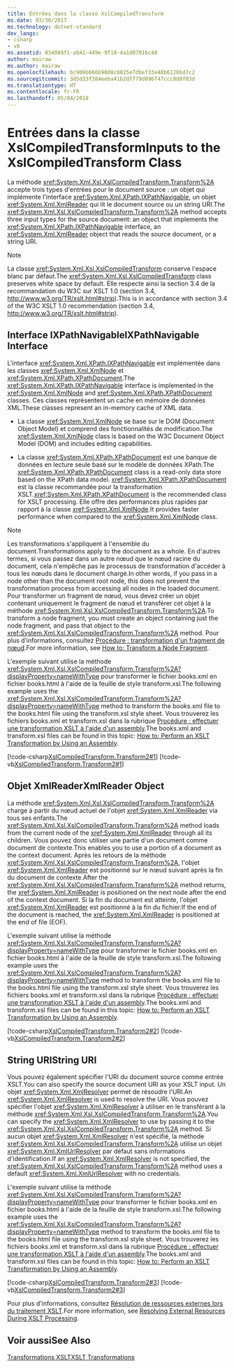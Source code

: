 ```yaml
---
title: Entrées dans la classe XslCompiledTransform
ms.date: 03/30/2017
ms.technology: dotnet-standard
dev_langs:
- csharp
- vb
ms.assetid: 834049f1-ab41-449e-9f10-4a1d0701bc48
author: mairaw
ms.author: mairaw
ms.openlocfilehash: bc909b666b90d8c8825e7dbef33e48b6126bd7c2
ms.sourcegitcommit: 3d5d33f384eeba41b2dff79d096f47ccc8d8f03d
ms.translationtype: HT
ms.contentlocale: fr-FR
ms.lasthandoff: 05/04/2018
---
```

# <a name="inputs-to-the-xslcompiledtransform-class"></a><span data-ttu-id="6abfa-102">Entrées dans la classe XslCompiledTransform</span><span class="sxs-lookup"><span data-stu-id="6abfa-102">Inputs to the XslCompiledTransform Class</span></span>
<span data-ttu-id="6abfa-103">La méthode <xref:System.Xml.Xsl.XslCompiledTransform.Transform%2A> accepte trois types d'entrées pour le document source : un objet qui implémente l'interface <xref:System.Xml.XPath.IXPathNavigable>, un objet <xref:System.Xml.XmlReader> qui lit le document source ou un string URI.</span><span class="sxs-lookup"><span data-stu-id="6abfa-103">The <xref:System.Xml.Xsl.XslCompiledTransform.Transform%2A> method accepts three input types for the source document: an object that implements the <xref:System.Xml.XPath.IXPathNavigable> interface, an <xref:System.Xml.XmlReader> object that reads the source document, or a string URI.</span></span>  
  
> [!NOTE]
>  <span data-ttu-id="6abfa-104">La classe <xref:System.Xml.Xsl.XslCompiledTransform> conserve l'espace blanc par défaut.</span><span class="sxs-lookup"><span data-stu-id="6abfa-104">The <xref:System.Xml.Xsl.XslCompiledTransform> class preserves white space by default.</span></span> <span data-ttu-id="6abfa-105">Elle respecte ainsi la section 3.4 de la recommandation du W3C sur XSLT 1.0 (section 3.4, http://www.w3.org/TR/xslt.html#strip).</span><span class="sxs-lookup"><span data-stu-id="6abfa-105">This is in accordance with section 3.4 of the W3C XSLT 1.0 recommendation (section 3.4, http://www.w3.org/TR/xslt.html#strip).</span></span>  
  
## <a name="ixpathnavigable-interface"></a><span data-ttu-id="6abfa-106">Interface IXPathNavigable</span><span class="sxs-lookup"><span data-stu-id="6abfa-106">IXPathNavigable Interface</span></span>  
 <span data-ttu-id="6abfa-107">L'interface <xref:System.Xml.XPath.IXPathNavigable> est implémentée dans les classes <xref:System.Xml.XmlNode> et <xref:System.Xml.XPath.XPathDocument>.</span><span class="sxs-lookup"><span data-stu-id="6abfa-107">The <xref:System.Xml.XPath.IXPathNavigable> interface is implemented in the <xref:System.Xml.XmlNode> and <xref:System.Xml.XPath.XPathDocument> classes.</span></span> <span data-ttu-id="6abfa-108">Ces classes représentent un cache en mémoire de données XML.</span><span class="sxs-lookup"><span data-stu-id="6abfa-108">These classes represent an in-memory cache of XML data.</span></span>  
  
-   <span data-ttu-id="6abfa-109">La classe <xref:System.Xml.XmlNode> se base sur le DOM (Document Object Model) et comprend des fonctionnalités de modification.</span><span class="sxs-lookup"><span data-stu-id="6abfa-109">The <xref:System.Xml.XmlNode> class is based on the W3C Document Object Model (DOM) and includes editing capabilities.</span></span>  
  
-   <span data-ttu-id="6abfa-110">La classe <xref:System.Xml.XPath.XPathDocument> est une banque de données en lecture seule basé sur le modèle de données XPath.</span><span class="sxs-lookup"><span data-stu-id="6abfa-110">The <xref:System.Xml.XPath.XPathDocument> class is a read-only data store based on the XPath data model.</span></span> <span data-ttu-id="6abfa-111"><xref:System.Xml.XPath.XPathDocument> est la classe recommandée pour la transformation XSLT.</span><span class="sxs-lookup"><span data-stu-id="6abfa-111"><xref:System.Xml.XPath.XPathDocument> is the recommended class for XSLT processing.</span></span> <span data-ttu-id="6abfa-112">Elle offre des performances plus rapides par rapport à la classe <xref:System.Xml.XmlNode>.</span><span class="sxs-lookup"><span data-stu-id="6abfa-112">It provides faster performance when compared to the <xref:System.Xml.XmlNode> class.</span></span>  
  
> [!NOTE]
>  <span data-ttu-id="6abfa-113">Les transformations s'appliquent à l'ensemble du document.</span><span class="sxs-lookup"><span data-stu-id="6abfa-113">Transformations apply to the document as a whole.</span></span> <span data-ttu-id="6abfa-114">En d'autres termes, si vous passez dans un autre nœud que le nœud racine du document, cela n'empêche pas le processus de transformation d'accéder à tous les nœuds dans le document chargé.</span><span class="sxs-lookup"><span data-stu-id="6abfa-114">In other words, if you pass in a node other than the document root node, this does not prevent the transformation process from accessing all nodes in the loaded document.</span></span> <span data-ttu-id="6abfa-115">Pour transformer un fragment de nœud, vous devez créer un objet contenant uniquement le fragment de nœud et transférer cet objet à la méthode <xref:System.Xml.Xsl.XslCompiledTransform.Transform%2A>.</span><span class="sxs-lookup"><span data-stu-id="6abfa-115">To transform a node fragment, you must create an object containing just the node fragment, and pass that object to the <xref:System.Xml.Xsl.XslCompiledTransform.Transform%2A> method.</span></span> <span data-ttu-id="6abfa-116">Pour plus d’informations, consultez [Procédure : transformation d'un fragment de nœud](../../../../docs/standard/data/xml/how-to-transform-a-node-fragment.md).</span><span class="sxs-lookup"><span data-stu-id="6abfa-116">For more information, see [How to: Transform a Node Fragment](../../../../docs/standard/data/xml/how-to-transform-a-node-fragment.md).</span></span>  
  
 <span data-ttu-id="6abfa-117">L'exemple suivant utilise la méthode <xref:System.Xml.Xsl.XslCompiledTransform.Transform%2A?displayProperty=nameWithType> pour transformer le fichier books.xml en fichier books.html à l'aide de la feuille de style transform.xsl.</span><span class="sxs-lookup"><span data-stu-id="6abfa-117">The following example uses the <xref:System.Xml.Xsl.XslCompiledTransform.Transform%2A?displayProperty=nameWithType> method to transform the books.xml file to the books.html file using the transform.xsl style sheet.</span></span> <span data-ttu-id="6abfa-118">Vous trouverez les fichiers books.xml et transform.xsl dans la rubrique [Procédure : effectuer une transformation XSLT à l'aide d'un assembly](../../../../docs/standard/data/xml/how-to-perform-an-xslt-transformation-by-using-an-assembly.md).</span><span class="sxs-lookup"><span data-stu-id="6abfa-118">The books.xml and transform.xsl files can be found in this topic: [How to: Perform an XSLT Transformation by Using an Assembly](../../../../docs/standard/data/xml/how-to-perform-an-xslt-transformation-by-using-an-assembly.md).</span></span>  
  
 [!code-csharp[XslCompiledTransform.Transform2#1](../../../../samples/snippets/csharp/VS_Snippets_Data/XslCompiledTransform.Transform2/CS/Program.cs#1)]
 [!code-vb[XslCompiledTransform.Transform2#1](../../../../samples/snippets/visualbasic/VS_Snippets_Data/XslCompiledTransform.Transform2/VB/Module1.vb#1)]  
  
## <a name="xmlreader-object"></a><span data-ttu-id="6abfa-119">Objet XmlReader</span><span class="sxs-lookup"><span data-stu-id="6abfa-119">XmlReader Object</span></span>  
 <span data-ttu-id="6abfa-120">La méthode <xref:System.Xml.Xsl.XslCompiledTransform.Transform%2A> charge à partir du nœud actuel de l'objet <xref:System.Xml.XmlReader> via tous ses enfants.</span><span class="sxs-lookup"><span data-stu-id="6abfa-120">The <xref:System.Xml.Xsl.XslCompiledTransform.Transform%2A> method loads from the current node of the <xref:System.Xml.XmlReader> through all its children.</span></span> <span data-ttu-id="6abfa-121">Vous pouvez donc utiliser une partie d'un document comme document de contexte.</span><span class="sxs-lookup"><span data-stu-id="6abfa-121">This enables you to use a portion of a document as the context document.</span></span> <span data-ttu-id="6abfa-122">Après les retours de la méthode <xref:System.Xml.Xsl.XslCompiledTransform.Transform%2A>, l'objet <xref:System.Xml.XmlReader> est positionné sur le nœud suivant après la fin du document de contexte.</span><span class="sxs-lookup"><span data-stu-id="6abfa-122">After the <xref:System.Xml.Xsl.XslCompiledTransform.Transform%2A> method returns, the <xref:System.Xml.XmlReader> is positioned on the next node after the end of the context document.</span></span> <span data-ttu-id="6abfa-123">Si la fin du document est atteinte, l'objet <xref:System.Xml.XmlReader> est positionné à la fin du fichier.</span><span class="sxs-lookup"><span data-stu-id="6abfa-123">If the end of the document is reached, the <xref:System.Xml.XmlReader> is positioned at the end of file (EOF).</span></span>  
  
 <span data-ttu-id="6abfa-124">L'exemple suivant utilise la méthode <xref:System.Xml.Xsl.XslCompiledTransform.Transform%2A?displayProperty=nameWithType> pour transformer le fichier books.xml en fichier books.html à l'aide de la feuille de style transform.xsl.</span><span class="sxs-lookup"><span data-stu-id="6abfa-124">The following example uses the <xref:System.Xml.Xsl.XslCompiledTransform.Transform%2A?displayProperty=nameWithType> method to transform the books.xml file to the books.html file using the transform.xsl style sheet.</span></span> <span data-ttu-id="6abfa-125">Vous trouverez les fichiers books.xml et transform.xsl dans la rubrique [Procédure : effectuer une transformation XSLT à l'aide d'un assembly](../../../../docs/standard/data/xml/how-to-perform-an-xslt-transformation-by-using-an-assembly.md).</span><span class="sxs-lookup"><span data-stu-id="6abfa-125">The books.xml and transform.xsl files can be found in this topic: [How to: Perform an XSLT Transformation by Using an Assembly](../../../../docs/standard/data/xml/how-to-perform-an-xslt-transformation-by-using-an-assembly.md).</span></span>  
  
 [!code-csharp[XslCompiledTransform.Transform2#2](../../../../samples/snippets/csharp/VS_Snippets_Data/XslCompiledTransform.Transform2/CS/Program.cs#2)]
 [!code-vb[XslCompiledTransform.Transform2#2](../../../../samples/snippets/visualbasic/VS_Snippets_Data/XslCompiledTransform.Transform2/VB/Module1.vb#2)]  
  
## <a name="string-uri"></a><span data-ttu-id="6abfa-126">String URI</span><span class="sxs-lookup"><span data-stu-id="6abfa-126">String URI</span></span>  
 <span data-ttu-id="6abfa-127">Vous pouvez également spécifier l'URI du document source comme entrée XSLT.</span><span class="sxs-lookup"><span data-stu-id="6abfa-127">You can also specify the source document URI as your XSLT input.</span></span> <span data-ttu-id="6abfa-128">Un objet <xref:System.Xml.XmlResolver> permet de résoudre l'URI.</span><span class="sxs-lookup"><span data-stu-id="6abfa-128">An <xref:System.Xml.XmlResolver> is used to resolve the URI.</span></span> <span data-ttu-id="6abfa-129">Vous pouvez spécifier l'objet <xref:System.Xml.XmlResolver> à utiliser en le transférant à la méthode <xref:System.Xml.Xsl.XslCompiledTransform.Transform%2A>.</span><span class="sxs-lookup"><span data-stu-id="6abfa-129">You can specify the <xref:System.Xml.XmlResolver> to use by passing it to the <xref:System.Xml.Xsl.XslCompiledTransform.Transform%2A> method.</span></span> <span data-ttu-id="6abfa-130">Si aucun objet <xref:System.Xml.XmlResolver> n'est spécifié, la méthode <xref:System.Xml.Xsl.XslCompiledTransform.Transform%2A> utilise un objet <xref:System.Xml.XmlUrlResolver> par défaut sans informations d'identification.</span><span class="sxs-lookup"><span data-stu-id="6abfa-130">If an <xref:System.Xml.XmlResolver> is not specified, the <xref:System.Xml.Xsl.XslCompiledTransform.Transform%2A> method uses a default <xref:System.Xml.XmlUrlResolver> with no credentials.</span></span>  
  
 <span data-ttu-id="6abfa-131">L'exemple suivant utilise la méthode <xref:System.Xml.Xsl.XslCompiledTransform.Transform%2A?displayProperty=nameWithType> pour transformer le fichier books.xml en fichier books.html à l'aide de la feuille de style transform.xsl.</span><span class="sxs-lookup"><span data-stu-id="6abfa-131">The following example uses the <xref:System.Xml.Xsl.XslCompiledTransform.Transform%2A?displayProperty=nameWithType> method to transform the books.xml file to the books.html file using the transform.xsl style sheet.</span></span> <span data-ttu-id="6abfa-132">Vous trouverez les fichiers books.xml et transform.xsl dans la rubrique [Procédure : effectuer une transformation XSLT à l'aide d'un assembly](../../../../docs/standard/data/xml/how-to-perform-an-xslt-transformation-by-using-an-assembly.md).</span><span class="sxs-lookup"><span data-stu-id="6abfa-132">The books.xml and transform.xsl files can be found in this topic: [How to: Perform an XSLT Transformation by Using an Assembly](../../../../docs/standard/data/xml/how-to-perform-an-xslt-transformation-by-using-an-assembly.md).</span></span>  
  
 [!code-csharp[XslCompiledTransform.Transform2#3](../../../../samples/snippets/csharp/VS_Snippets_Data/XslCompiledTransform.Transform2/CS/Program.cs#3)]
 [!code-vb[XslCompiledTransform.Transform2#3](../../../../samples/snippets/visualbasic/VS_Snippets_Data/XslCompiledTransform.Transform2/VB/Module1.vb#3)]  
  
 <span data-ttu-id="6abfa-133">Pour plus d’informations, consultez [Résolution de ressources externes lors du traitement XSLT](../../../../docs/standard/data/xml/resolving-external-resources-during-xslt-processing.md).</span><span class="sxs-lookup"><span data-stu-id="6abfa-133">For more information, see [Resolving External Resources During XSLT Processing](../../../../docs/standard/data/xml/resolving-external-resources-during-xslt-processing.md).</span></span>  
  
## <a name="see-also"></a><span data-ttu-id="6abfa-134">Voir aussi</span><span class="sxs-lookup"><span data-stu-id="6abfa-134">See Also</span></span>  
 [<span data-ttu-id="6abfa-135">Transformations XSLT</span><span class="sxs-lookup"><span data-stu-id="6abfa-135">XSLT Transformations</span></span>](../../../../docs/standard/data/xml/xslt-transformations.md)
